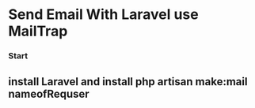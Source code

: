 # Send Email With Laravel  use MailTrap

### Start 

## install Laravel and install php artisan make:mail nameofRequser 




